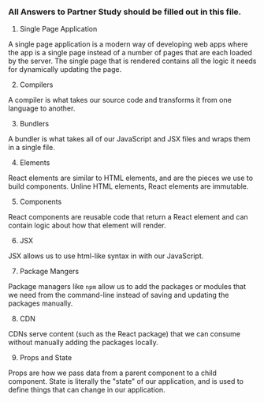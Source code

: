 ### All Answers to Partner Study should be filled out in this file.

1. Single Page Application

A single page application is a modern way of developing web apps where the app is a single page instead of a number of pages that are each loaded by the server. The single page that is rendered contains all the logic it needs for dynamically updating the page.

2. Compilers

A compiler is what takes our source code and transforms it from one language to another.

3. Bundlers

A bundler is what takes all of our JavaScript and JSX files and wraps them in a single file.

4. Elements

React elements are similar to HTML elements, and are the pieces we use to build components. Unline HTML elements, React elements are immutable.

5. Components

React components are reusable code that return a React element and can contain logic about how that element will render.

6. JSX

JSX allows us to use html-like syntax in with our JavaScript.

7. Package Mangers

Package managers like `npm` allow us to add the packages or modules that we need from the command-line instead of saving and updating the packages manually.

8. CDN

CDNs serve content (such as the React package) that we can consume without manually adding the packages locally.

9. Props and State

Props are how we pass data from a parent component to a child component. State is literally the "state" of our application, and is used to define things that can change in our application.
